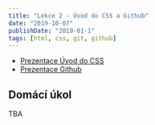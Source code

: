 ```yaml
---
title: "Lekce 2 - Úvod do CSS a Github"
date: "2019-10-07"
publishDate: "2019-01-1"
tags: [html, css, git, github]
---
```


- [Prezentace Úvod do CSS](https://docs.google.com/presentation/d/1llO8ic42U5_GQM1PQgGMDL8fD1SZgeSaM-Kvmaz8H8o/edit?usp=sharing)
- [Prezentace Github](/prezentace/prezentace2_github.html)

## Domácí úkol

TBA
